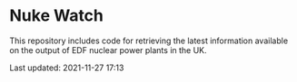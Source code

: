 # Nuke Watch

This repository includes code for retrieving the latest information available on the output of EDF nuclear power plants in the UK.

Last updated: 2021-11-27 17:13